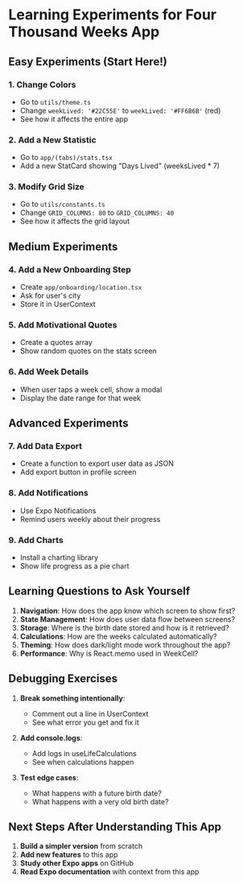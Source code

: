# Learning Experiments for Four Thousand Weeks App

## Easy Experiments (Start Here!)

### 1. Change Colors
- Go to `utils/theme.ts`
- Change `weekLived: '#22C55E'` to `weekLived: '#FF6B6B'` (red)
- See how it affects the entire app

### 2. Add a New Statistic
- Go to `app/(tabs)/stats.tsx`
- Add a new StatCard showing "Days Lived" (weeksLived * 7)

### 3. Modify Grid Size
- Go to `utils/constants.ts`
- Change `GRID_COLUMNS: 80` to `GRID_COLUMNS: 40`
- See how it affects the grid layout

## Medium Experiments

### 4. Add a New Onboarding Step
- Create `app/onboarding/location.tsx`
- Ask for user's city
- Store it in UserContext

### 5. Add Motivational Quotes
- Create a quotes array
- Show random quotes on the stats screen

### 6. Add Week Details
- When user taps a week cell, show a modal
- Display the date range for that week

## Advanced Experiments

### 7. Add Data Export
- Create a function to export user data as JSON
- Add export button in profile screen

### 8. Add Notifications
- Use Expo Notifications
- Remind users weekly about their progress

### 9. Add Charts
- Install a charting library
- Show life progress as a pie chart

## Learning Questions to Ask Yourself

1. **Navigation**: How does the app know which screen to show first?
2. **State Management**: How does user data flow between screens?
3. **Storage**: Where is the birth date stored and how is it retrieved?
4. **Calculations**: How are the weeks calculated automatically?
5. **Theming**: How does dark/light mode work throughout the app?
6. **Performance**: Why is React.memo used in WeekCell?

## Debugging Exercises

1. **Break something intentionally**:
   - Comment out a line in UserContext
   - See what error you get and fix it

2. **Add console.logs**:
   - Add logs in useLifeCalculations
   - See when calculations happen

3. **Test edge cases**:
   - What happens with a future birth date?
   - What happens with a very old birth date?

## Next Steps After Understanding This App

1. **Build a simpler version** from scratch
2. **Add new features** to this app
3. **Study other Expo apps** on GitHub
4. **Read Expo documentation** with context from this app 